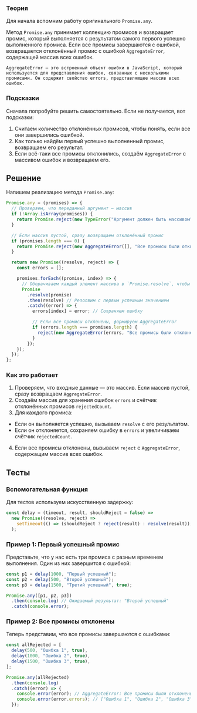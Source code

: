 ### Теория

Для начала вспомним работу оригинального `Promise.any`.

Метод `Promise.any` принимает коллекцию промисов и возвращает промис, который выполняется с результатом самого первого
успешно выполненного промиса. Если все промисы завершаются с ошибкой, возвращается отклонённый промис с ошибкой
`AggregateError`, содержащей массив всех ошибок.

```text
AggregateError — это встроенный объект ошибки в JavaScript, который используется для представления ошибок, связанных с несколькими промисами. Он содержит свойство errors, представляющее массив всех ошибок.
```

### Подсказки

Сначала попробуйте решить самостоятельно. Если не получается, вот подсказки:

1. Считаем количество отклонённых промисов, чтобы понять, если все они завершились ошибкой.
2. Как только найдём первый успешно выполненный промис, возвращаем его результат.
3. Если всё-таки все промисы отклонились, создаём `AggregateError` с массивом ошибок и возвращаем его.

## Решение

Напишем реализацию метода `Promise.any`:

```js
Promise.any = (promises) => {
  // Проверяем, что переданный аргумент — массив
  if (!Array.isArray(promises)) {
    return Promise.reject(new TypeError("Аргумент должен быть массивом"));
  }

  // Если массив пустой, сразу возвращаем отклонённый промис
  if (promises.length === 0) {
    return Promise.reject(new AggregateError([], "Все промисы были отклонены"));
  }

  return new Promise((resolve, reject) => {
    const errors = [];

    promises.forEach((promise, index) => {
      // Оборачиваем каждый элемент массива в `Promise.resolve`, чтобы корректно обрабатывать непромисы
      Promise
        .resolve(promise)
        .then(resolve) // Резолвим с первым успешным значением
        .catch((error) => {
          errors[index] = error; // Сохраняем ошибку

          // Если все промисы отклонены, формируем AggregateError
          if (errors.length === promises.length) {
            reject(new AggregateError(errors, "Все промисы были отклонены"));
          }
        });
    });
  });
};
```

### Как это работает

1. Проверяем, что входные данные — это массив. Если массив пустой, сразу возвращаем `AggregateError`.
2. Создаём массив для хранения ошибок `errors` и счётчик отклонённых промисов `rejectedCount`.
3. Для каждого промиса:
  - Если он выполняется успешно, вызываем `resolve` с его результатом.
  - Если он отклоняется, сохраняем ошибку в `errors` и увеличиваем счётчик `rejectedCount`.
4. Если все промисы отклонены, вызываем `reject` с `AggregateError`, содержащим массив всех ошибок.

## Тесты

### Вспомогательная функция

Для тестов используем искусственную задержку:

```js
const delay = (timeout, result, shouldReject = false) =>
  new Promise((resolve, reject) =>
    setTimeout(() => (shouldReject ? reject(result) : resolve(result)), timeout)
  );
```

### Пример 1: Первый успешный промис

Представьте, что у нас есть три промиса с разным временем выполнения. Один из них завершится с ошибкой:

```js
const p1 = delay(1000, "Первый успешный");
const p2 = delay(500, "Второй успешный");
const p3 = delay(1500, "Третий успешный", true);

Promise.any([p1, p2, p3])
  .then(console.log) // Ожидаемый результат: "Второй успешный"
  .catch(console.error);
```

### Пример 2: Все промисы отклонены

Теперь представим, что все промисы завершаются с ошибками:

```js
const allRejected = [
  delay(500, "Ошибка 1", true),
  delay(1000, "Ошибка 2", true),
  delay(1500, "Ошибка 3", true),
];

Promise.any(allRejected)
  .then(console.log)
  .catch((error) => {
    console.error(error); // AggregateError: Все промисы были отклонены
    console.error(error.errors); // ["Ошибка 1", "Ошибка 2", "Ошибка 3"]
  });
```
